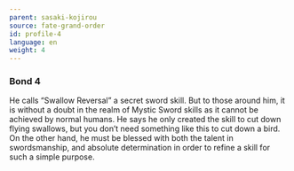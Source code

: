 ```yaml
---
parent: sasaki-kojirou
source: fate-grand-order
id: profile-4
language: en
weight: 4
---
```


### Bond 4

He calls “Swallow Reversal” a secret sword skill.
But to those around him, it is without a doubt in the realm of Mystic Sword skills as it cannot be achieved by normal humans.
He says he only created the skill to cut down flying swallows, but you don’t need something like this to cut down a bird.
On the other hand, he must be blessed with both the talent in swordsmanship, and absolute determination in order to refine a skill for such a simple purpose.

